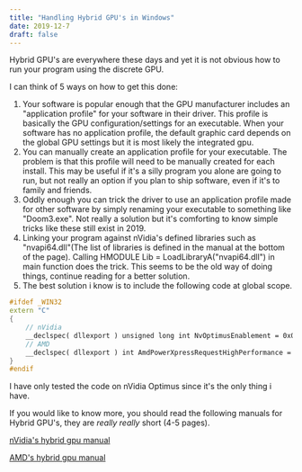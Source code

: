 ```yaml
---
title: "Handling Hybrid GPU's in Windows"
date: 2019-12-7
draft: false
---
```


Hybrid GPU's are everywhere these days and yet it is not obvious how to run your program using the discrete GPU.

I can think of 5 ways on how to get this done:

1. Your software is popular enough that the GPU manufacturer includes an "application profile" for your software in their driver. This profile is basically the GPU configuration/settings for an executable. When your software has no application profile, the default graphic card depends on the global GPU settings but it is most likely the integrated gpu.
2. You can manually create an application profile for your executable. The problem is that this profile will need to be manually created for each install. This may be useful if it's a silly program you alone are going to run, but not really an option if you plan to ship software, even if it's to family and friends.
3. Oddly enough you can trick the driver to use an application profile made for other software by simply renaming your executable to something like "Doom3.exe". Not really a solution but it's comforting to know simple tricks like these still exist in 2019.
4. Linking your program against nVidia's defined libraries such as "nvapi64.dll"(The list of libraries is defined in the manual at the bottom of the page). Calling HMODULE Lib =  LoadLibraryA("nvapi64.dll") in main function does the trick. This seems to be the old way of doing things, continue reading for a better solution.
5. The best solution i know is to include the following code at global scope.

```C++
#ifdef _WIN32
extern "C"
{
    // nVidia
    __declspec( dllexport ) unsigned long int NvOptimusEnablement = 0x00000001;
    // AMD
    __declspec( dllexport ) int AmdPowerXpressRequestHighPerformance = 1;
}
#endif
```

I have only tested the code on nVidia Optimus since it's the only thing i have.

If you would like to know more, you should read the following manuals for Hybrid GPU's, they are _really_ _really_ short (4-5 pages).

[nVidia's hybrid gpu manual](http://developer.download.nvidia.com/devzone/devcenter/gamegraphics/files/OptimusRenderingPolicies.pdf)

[AMD's hybrid gpu manual](https://gpuopen.com/amdpowerxpressrequesthighperformance/)
